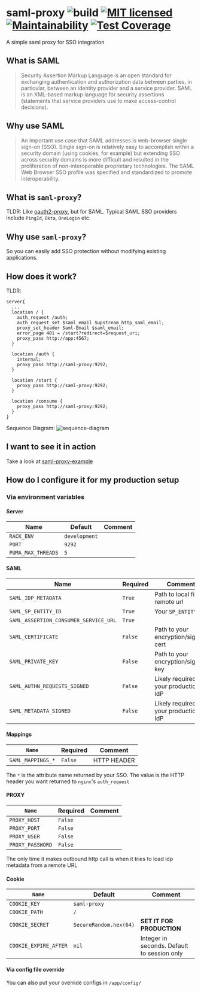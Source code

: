 # saml-proxy ![build](https://travis-ci.com/lyang/saml-proxy.svg?branch=master) [![MIT licensed](https://img.shields.io/badge/license-MIT-blue.svg)](./LICENSE) [![Maintainability](https://api.codeclimate.com/v1/badges/58cdb58ef538f551da7a/maintainability)](https://codeclimate.com/github/lyang/saml-proxy/maintainability) [![Test Coverage](https://api.codeclimate.com/v1/badges/58cdb58ef538f551da7a/test_coverage)](https://codeclimate.com/github/lyang/saml-proxy/test_coverage)
A simple saml proxy for SSO integration

## What is SAML
> Security Assertion Markup Language is an open standard for exchanging authentication and authorization data between parties, in particular, between an identity provider and a service provider. SAML is an XML-based markup language for security assertions (statements that service providers use to make access-control decisions).

## Why use SAML
> An important use case that SAML addresses is web-browser single sign-on (SSO). Single sign-on is relatively easy to accomplish within a security domain (using cookies, for example) but extending SSO across security domains is more difficult and resulted in the proliferation of non-interoperable proprietary technologies. The SAML Web Browser SSO profile was specified and standardized to promote interoperability.

## What is `saml-proxy`?
TLDR: Like [oauth2-proxy](https://github.com/oauth2-proxy/oauth2-proxy), but for SAML. Typical SAML SSO providers include `PingId`, `Okta`, `OneLogin` etc.

## Why use `saml-proxy`?
So you can easily add SSO protection without modifying existing applications.

## How does it work?
TLDR:
```nginx
server{
  ...
  location / {
    auth_request /auth;
    auth_request_set $saml_email $upstream_http_saml_email;
    proxy_set_header Saml-Email $saml_email;
    error_page 401 = /start?redirect=$request_uri;
    proxy_pass http://app:4567;
  }

  location /auth {
    internal;
    proxy_pass http://saml-proxy:9292;
  }

  location /start {
    proxy_pass http://saml-proxy:9292;
  }

  location /consume {
    proxy_pass http://saml-proxy:9292;
  }
}
```
Sequence Diagram:
![sequence-diagram](https://puml-demo.herokuapp.com/raw/https%3A%2F%2Fraw.githubusercontent.com%2Flyang%2Fsaml-proxy-example%2Fmaster%2Fsequence-diagram.puml)

## I want to see it in action
Take a look at [saml-proxy-example](https://github.com/lyang/saml-proxy-example)

## How do I configure it for my production setup

### Via environment variables

#### Server
| Name | Default | Comment |
|------|---------|---------|
| `RACK_ENV` | `development` | |
| `PORT` | `9292` | |
| `PUMA_MAX_THREADS` | `5` | |

#### SAML
| Name | Required | Comment |
|------|----------|---------|
| `SAML_IDP_METADATA` | `True` | Path to local file or remote url |
| `SAML_SP_ENTITY_ID` | `True` | Your `SP_ENTITY_ID` |
| `SAML_ASSERTION_CONSUMER_SERVICE_URL` | `True` | |
| `SAML_CERTIFICATE` | `False` | Path to your encryption/signing cert |
| `SAML_PRIVATE_KEY` | `False` | Path to your encryption/signing key |
| `SAML_AUTHN_REQUESTS_SIGNED` | `False` | Likely required by your production IdP |
| `SAML_METADATA_SIGNED` | `False` | Likely required by your production IdP |

#### Mappings
| `Name` | Required | Comment |
|------|----------|---------|
| `SAML_MAPPINGS_*` | `False` | HTTP HEADER |

The `*` is the attribute name returned by your SSO. The value is the HTTP header you want returned to `nginx`'s `auth_request`

#### PROXY
| `Name` | Required | Comment |
|------|----------|---------|
| `PROXY_HOST` | `False` | |
| `PROXY_PORT` | `False` | |
| `PROXY_USER` | `False` | |
| `PROXY_PASSWORD` | `False` | |

The only time it makes outbound http call is when it tries to load idp metadata from a remote URL

#### Cookie
| `Name` | Default | Comment |
|------|---------|---------|
| `COOKIE_KEY` | `saml-proxy` | |
| `COOKIE_PATH` | `/` | |
| `COOKIE_SECRET` | `SecureRandom.hex(64)` | **SET IT FOR PRODUCTION** |
| `COOKIE_EXPIRE_AFTER` | `nil` | Integer in seconds. Default to session only |

#### Via config file override
You can also put your override configs in `/app/config/`
